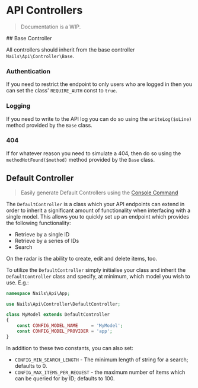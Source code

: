 # API Controllers
> Documentation is a WIP.


## Base Controller

All controllers should inherit from the base controller `Nails\Api\Controller\Base`.


### Authentication

If you need to restrict the endpoint to only users who are logged in then you can set the class' `REQUIRE_AUTH` const to `true`.


### Logging

If you need to write to the API log you can do so using the `writeLog($sLine)` method provided by the `Base` class.


### 404

If for whatever reason you need to simulate a 404, then do so using the `methodNotFound($method)` method provided by the `Base` class.


## Default Controller

> Easily generate Default Controllers using the [Console Command](/docs/console/README.md)

The `DefaultController` is a class which your API endpoints can extend in order to inherit a significant amount of functionality when interfacing with a single model. This allows you to quickly set up an endpoint which provides the following functionality:

- Retrieve by a single ID
- Retrieve by a series of IDs
- Search

On the radar is the ability to create, edit and delete items, too.

To utilize the `DefaultController` simply initialise your class and inherit the `DefaultController` class and specify, at minimum, which model you wish to use. E.g.:

```php
namespace Nails\Api\App;

use Nails\Api\Controller\DefaultController;

class MyModel extends DefaultController
{
    const CONFIG_MODEL_NAME     = 'MyModel';
    const CONFIG_MODEL_PROVIDER = 'app';
}
```

In addition to these two constants, you can also set:

- `CONFIG_MIN_SEARCH_LENGTH` - The minimum length of string for a search; defaults to 0.
- `CONFIG_MAX_ITEMS_PER_REQUEST` - the maximum number of items which can be queried for by ID; defaults to 100.
